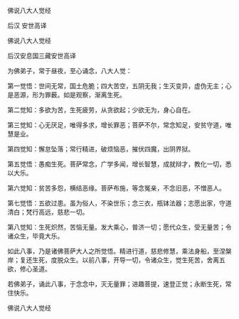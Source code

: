   佛说八大人觉经  

后汉 安世高译  

佛说八大人觉经  

后汉安息国三藏安世高译  

为佛弟子，常于昼夜，至心诵念，八大人觉：  

第一觉悟：世间无常，国土危脆；四大苦空，五阴无我；生灭变异，虚伪无主；心是恶源，形为罪薮。如是观察，渐离生死。  

第二觉知：多欲为苦，生死疲劳，从贪欲起；少欲无为，身心自在。  

第三觉知：心无厌足，唯得多求，增长罪恶；菩萨不尔，常念知足，安贫守道，唯慧是业。  

第四觉知：懈怠坠落；常行精进，破烦恼恶，摧伏四魔，出阴界狱。  

第五觉悟：愚痴生死。菩萨常念，广学多闻，增长智慧，成就辩才，教化一切，悉以大乐。  

第六觉知：贫苦多怨，横结恶缘。菩萨布施，等念冤亲，不念旧恶，不憎恶人。  

第七觉悟：五欲过患。虽为俗人，不染世乐；念三衣，瓶钵法器；志愿出家，守道清白；梵行高远，慈悲一切。  

第八觉知：生死炽然，苦恼无量。发大乘心，普济一切；愿代众生，受无量苦；令诸众生，毕竟大乐。  

如此八事，乃是诸佛菩萨大人之所觉悟。精进行道，慈悲修慧，乘法身船，至涅槃岸；复还生死，度脱众生。以前八事，开导一切，令诸众生，觉生死苦，舍离五欲，修心圣道。  

若佛弟子，诵此八事，于念念中，灭无量罪；进趣菩提，速登正觉；永断生死，常住快乐。  

佛说八大人觉经  
